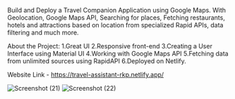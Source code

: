 Build and Deploy a Travel Companion Application using Google Maps. With Geolocation, Google Maps API, Searching for places, Fetching restaurants, hotels and attractions based on location from specialized Rapid APIs, data filtering and much more.

About the Project:
1.Great UI
2.Responsive front-end
3.Creating a User Interface using Material UI
4.Working with Google Maps API
5.Fetching data from unlimited sources using RapidAPI
6.Deployed on Netlify.

Website Link - https://travel-assistant-rkp.netlify.app/

![Screenshot (21)](https://user-images.githubusercontent.com/71692155/131260130-84fe885e-b27f-42d0-8135-82cbbe2d22f5.png)
![Screenshot (22)](https://user-images.githubusercontent.com/71692155/131260135-c89a5539-5029-4907-b9cb-84fff54f32de.png)

